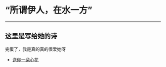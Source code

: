 # “所谓伊人，在水一方”
***
## 这里是写给她的诗
完蛋了，我是真的真的很爱她呀
<!-- <center>危险，要深陷其中了！</center> -->
* [送你一朵心花](在水伊人/送你一朵心花.md)
<!-- * []() -->